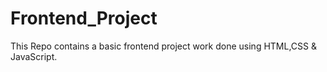 # Frontend_Project
This Repo contains a basic frontend project work done using HTML,CSS &amp; JavaScript.
